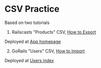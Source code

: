 # CSV Practice

Based on two tutorials

1. Railscasts "Products" CSV, [How to Export](http://railscasts.com/episodes/362-exporting-csv-and-excel)

Deployed at [App homepage](https://csv-practice-jabernathy.herokuapp.com/)

2. GoRails "Users" CSV, [How to Import](https://gorails.com/episodes/intro-to-importing-from-csv)

Deployed at [Users index](https://csv-practice-jabernathy.herokuapp.com/users)